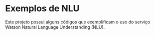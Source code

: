 # Exemplos de NLU

Este projeto possui alguns códigos que exemplificam o uso do serviço Watson Natural Language Understanding (NLU). 


